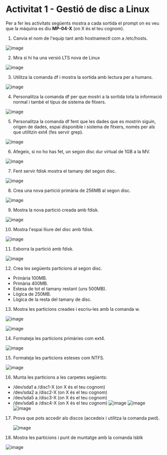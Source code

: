 # Activitat 1 - Gestió de disc a Linux

Per a fer les activitats següents mostra a cada sortida el prompt on es veu que la màquina es diu **MP-04-X** (on X és el teu cognom).

1. Canvia el nom de l'equip tant amb hostnamectl com a /etc/hosts.

![image](https://github.com/XaSaFa/MP04/assets/110727546/b291769b-7568-4fc7-9343-b02d2af21057)

2. Mira si hi ha una versió LTS nova de Linux

![image](https://github.com/XaSaFa/MP04/assets/110727546/ae4b36bc-b746-4c84-8e14-2df686b2358f)

3. Utilitza la comanda df i mostra la sortida amb lectura per a humans.

![image](https://github.com/XaSaFa/MP04/assets/110727546/b032c64d-780f-46f5-94b4-021f34e8f765)

4. Personalitza la comanda df per que mostri a la sortida tota la informació normal i també el tipus de sistema de fitxers.

![image](https://github.com/XaSaFa/MP04/assets/110727546/855ce0b2-a75f-44a8-956d-7ab1cf606d93)

5. Personalitza la comanda df fent que les dades que es mostrin siguin, origen de dades, espai disponible i sistema de fitxers, només per als que utilitzin ext4 (fes servir grep).

![image](https://github.com/XaSaFa/MP04/assets/110727546/7b7e3fc8-c85f-4c78-ab11-58bd004b740b)

6. Afegeix, si no ho has fet, un segon disc dur virtual de 1GB a la MV.

![image](https://github.com/XaSaFa/MP04/assets/110727546/5a7236fa-5971-4b46-8e4a-ba5ba51140ba)

7. Fent servir fdisk mostra el tamany del segon disc.

![image](https://github.com/XaSaFa/MP04/assets/110727546/755d2c16-2c1b-47c5-a23b-b73cd6826576)

8. Crea una nova partició primària de 256MB al segon disc.

![image](https://github.com/XaSaFa/MP04/assets/110727546/a21d2819-5714-4b66-b088-95053cfe1d03)

9. Mostra la nova partició creada amb fdisk.

![image](https://github.com/XaSaFa/MP04/assets/110727546/49ccfc1e-1de2-40c1-bc60-6c9efb4dd135)

10. Mostra l'espai lliure del disc amb fdisk.

![image](https://github.com/XaSaFa/MP04/assets/110727546/ca768670-3a89-40f2-b51b-8fe31fe3e211)
    
11. Esborra la partició amb fdisk.

![image](https://github.com/XaSaFa/MP04/assets/110727546/99115004-b566-4d36-880c-978479ae976d)

12. Crea les següents particions al segon disc.
  - Primària 100MB.
  - Primària 400MB.
  - Estesa de tot el tamany restant (uns 500MB).
  - Lògica de 250MB.
  - Lògica de la resta del tamany de disc.
13. Mostra les particions creades i escriu-les amb la comanda w.

![image](https://github.com/XaSaFa/MP04/assets/110727546/9bf1443b-03ca-491c-a125-9dc36fe56081)

![image](https://github.com/XaSaFa/MP04/assets/110727546/c2f168d2-2d73-4680-9319-6d8d3ade9123)

14. Formateja les particions primàries com ext4.

![image](https://github.com/XaSaFa/MP04/assets/110727546/fc691047-e8c4-42f8-b03c-e8bbf69e163b)

15. Formateja les particions esteses com NTFS.

![image](https://github.com/XaSaFa/MP04/assets/110727546/39937633-fb40-4f50-9436-4c6115f00a54)

16. Munta les particions a les carpetes següents:
  - /dev/sda1 a /disc1-X (on X és el teu cognom)
  - /dev/sda2 a /disc2-X (on X és el teu cognom)
  - /dev/sda5 a /disc3-X (on X és el teu cognom)
  - /dev/sda6 a /disc4-X (on X és el teu cognom)
![image](https://github.com/XaSaFa/MP04/assets/110727546/c2823125-2ea7-4133-ac4a-99a7f532ed78)
![image](https://github.com/XaSaFa/MP04/assets/110727546/4e5a2121-124d-482d-b187-82749b2eac94)
![image](https://github.com/XaSaFa/MP04/assets/110727546/053d8b6f-57df-4e84-ab3a-9e837663b9a1)
17. Prova que pots accedir als discos (accedeix i utilitza la comanda pwd).
 
    ![image](https://github.com/XaSaFa/MP04/assets/110727546/3963a4da-f4a9-4c3b-a490-878f61e868fb)

18. Mostra les particions i punt de muntatge amb la comanda lsblk

![image](https://github.com/XaSaFa/MP04/assets/110727546/0ffa9db6-de63-4cbf-bb78-98694e1c7a33)
